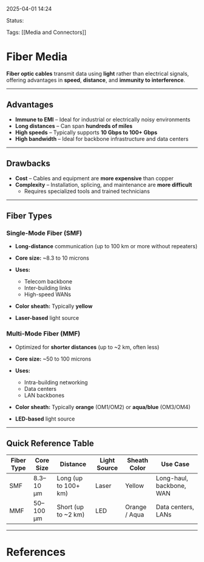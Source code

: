 2025-04-01 14:24

Status:

Tags: [[Media and Connectors]]

# Fiber Media

**Fiber optic cables** transmit data using **light** rather than electrical signals, offering advantages in **speed**, **distance**, and **immunity to interference**.

---

## Advantages

- **Immune to EMI** – Ideal for industrial or electrically noisy environments
- **Long distances** – Can span **hundreds of miles**
- **High speeds** – Typically supports **10 Gbps to 100+ Gbps**
- **High bandwidth** – Ideal for backbone infrastructure and data centers

---

## Drawbacks

- **Cost** – Cables and equipment are **more expensive** than copper
- **Complexity** – Installation, splicing, and maintenance are **more difficult**
  - Requires specialized tools and trained technicians

---

## Fiber Types

### Single-Mode Fiber (SMF)

- **Long-distance** communication (up to 100 km or more without repeaters)
- **Core size:** ~8.3 to 10 microns
- **Uses:**  
  - Telecom backbone  
  - Inter-building links  
  - High-speed WANs

- **Color sheath:** Typically **yellow**
- **Laser-based** light source

### Multi-Mode Fiber (MMF)

- Optimized for **shorter distances** (up to ~2 km, often less)
- **Core size:** ~50 to 100 microns
- **Uses:**  
  - Intra-building networking  
  - Data centers  
  - LAN backbones

- **Color sheath:** Typically **orange** (OM1/OM2) or **aqua/blue** (OM3/OM4)
- **LED-based** light source

---

## Quick Reference Table

| Fiber Type | Core Size     | Distance     | Light Source | Sheath Color | Use Case                    |
|------------|---------------|--------------|---------------|---------------|-----------------------------|
| SMF        | 8.3–10 μm     | Long (up to 100+ km) | Laser         | Yellow        | Long-haul, backbone, WAN    |
| MMF        | 50–100 μm     | Short (up to ~2 km) | LED           | Orange / Aqua | Data centers, LANs         |

---

# References
